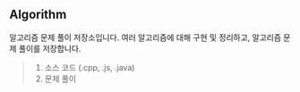 Algorithm
-
알고리즘 문제 풀이 저장소입니다.
여러 알고리즘에 대해 구현 및 정리하고, 알고리즘 문제 풀이를 저장합니다.

> 1. 소스 코드 (.cpp, .js, .java)
> 2. 문제 풀이